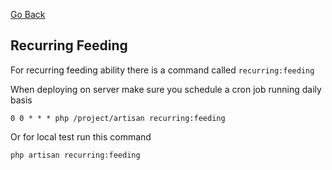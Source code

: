 [Go Back](INDEX.md)

## Recurring Feeding
For recurring feeding ability there is a command called `recurring:feeding`

When deploying on server make sure you schedule a cron job running daily basis 

    0 0 * * * php /project/artisan recurring:feeding

Or for local test run this command

    php artisan recurring:feeding
